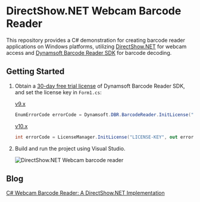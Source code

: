 # DirectShow.NET Webcam Barcode Reader
This repository provides a C# demonstration for creating barcode reader applications on Windows platforms, utilizing [DirectShow.NET](https://directshownet.sourceforge.net/docs.html) for webcam access and [Dynamsoft Barcode Reader SDK](https://www.dynamsoft.com/barcode-reader/sdk-desktop-server/) for barcode decoding.

## Getting Started
1. Obtain a [30-day free trial license](https://www.dynamsoft.com/customer/license/trialLicense) of Dynamsoft Barcode Reader SDK, and set the license key in `Form1.cs`:

    [v9.x](./examples/9.x/Form1.cs)
    ```csharp
    EnumErrorCode errorCode = Dynamsoft.DBR.BarcodeReader.InitLicense("LICENSE-KEY", out errorMsg);
    ```

    [v10.x](./examples/10.x/Form1.cs)

    ```csharp
    int errorCode = LicenseManager.InitLicense("LICENSE-KEY", out errorMsg);
    ```
   
3. Build and run the project using Visual Studio.

    ![DirectShow.NET Webcam barcode reader](http://www.dynamsoft.com/codepool/img/2024/06/directshow-webcam-dotnet-windows-barcode-reader.jpg)

## Blog
[C# Webcam Barcode Reader: A DirectShow.NET Implementation](https://www.dynamsoft.com/codepool/directshow-dotnet-webcam-read-barcode.html)
